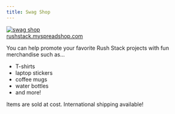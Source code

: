 ```yaml
---
title: Swag Shop
---
```


<div style={{ paddingTop: "20px", paddingBottom: "20px", display: "flex", flexDirection: "row" }}>
  <div style={{ textAlign: "center" }}>
    <a class="no-external-link-icon" target="_blank" href="https://rushstack.myspreadshop.com/"><img
    src="/images/swagshop.jpg" alt="swag shop" title="swag shop"
    style={{ width: "380px", borderStyle: "solid", borderWidth: "2px", borderColor: "#c0c0c0" }}/></a>
    <br/>
    <a target="_blank" href="https://rushstack.myspreadshop.com/">rushstack.myspreadshop.com</a>
  </div>
</div>

You can help promote your favorite Rush Stack projects with fun merchandise such as...

- T-shirts
- laptop stickers
- coffee mugs
- water bottles
- and more!

Items are sold at cost. International shipping available!
